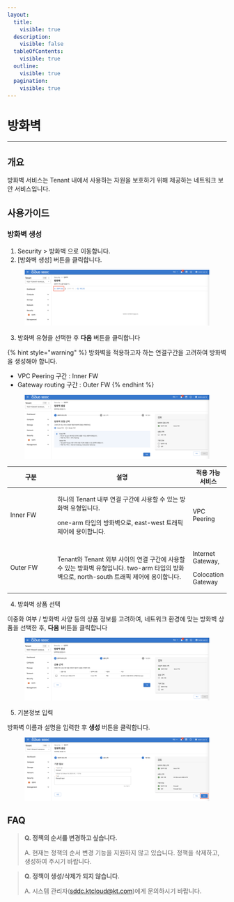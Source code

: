 ```yaml
---
layout:
  title:
    visible: true
  description:
    visible: false
  tableOfContents:
    visible: true
  outline:
    visible: true
  pagination:
    visible: true
---
```


# 방화벽

***

## 개요

방화벽 서비스는 Tenant 내에서 사용하는 자원을 보호하기 위해 제공하는 네트워크 보안 서비스입니다.









## 사용가이드

### 방화벽 생성

1. Security > 방화벽 으로 이동합니다.
2. \[방화벽 생성] 버튼을 클릭합니다.

<figure><img src="../.gitbook/assets/image (663).png" alt=""><figcaption></figcaption></figure>

3. 방화벽 유형을 선택한 후 **다음** 버튼을 클릭합니다

{% hint style="warning" %}
방화벽을 적용하고자 하는 연결구간을 고려하여 방화벽을 생성해야 합니다.

* VPC Peering 구간 : Inner FW&#x20;
* Gateway routing 구간 : Outer FW
{% endhint %}

<figure><img src="../.gitbook/assets/image (664).png" alt=""><figcaption></figcaption></figure>

<table><thead><tr><th width="136">구분</th><th width="482">설명</th><th>적용 가능 서비스</th></tr></thead><tbody><tr><td>Inner FW</td><td><p>하나의 Tenant 내부 연결 구간에 사용할 수 있는 방화벽 유형입니다.</p><p>one-arm 타입의 방화벽으로, east-west 트래픽 제어에 용이합니다.</p></td><td>VPC Peering</td></tr><tr><td>Outer FW</td><td>Tenant와 Tenant 외부 사이의 연결 구간에 사용할 수 있는 방화벽 유형입니다. two-arm 타입의 방화벽으로, north-south 트래픽 제어에 용이합니다.</td><td><p>Internet Gateway, </p><p>Colocation Gateway</p></td></tr></tbody></table>





4. 방화벽 상품 선택

이중화 여부 / 방화벽 사양 등의 상품 정보를 고려하여, 네트워크 환경에 맞는 방화벽 상품을 선택한 후, **다음** 버튼을 클릭합니다

<figure><img src="../.gitbook/assets/image (665).png" alt=""><figcaption></figcaption></figure>

5. 기본정보 입력

방화벽 이름과 설명을 입력한 후 **생성** 버튼을 클릭합니다.

<figure><img src="../.gitbook/assets/image (666).png" alt=""><figcaption></figcaption></figure>



###

## FAQ

> **Q. 정책의 순서를 변경하고 싶습니다.**
>
> A. 현재는 정책의 순서 변경 기능을 지원하지 않고 있습니다. 정책을 삭제하고, 생성하여 주시기 바랍니다.

> **Q. 정책이 생성/삭제가 되지 않습니다.**
>
> A. 시스템 관리자(sddc.ktcloud@kt.com)에게 문의하시기 바랍니다.
